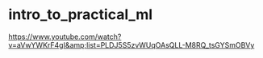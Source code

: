 # intro_to_practical_ml
https://www.youtube.com/watch?v=aVwYWKrF4gI&amp;list=PLDJ5S5zvWUqOAsQLL-M8RQ_tsGYSmOBVy
